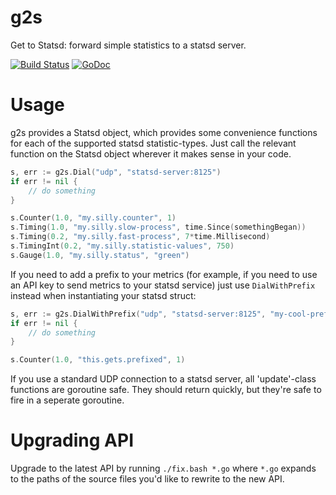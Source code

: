 # g2s

Get to Statsd: forward simple statistics to a statsd server.

[![Build Status][1]][2] [![GoDoc][3]][4]

[1]: https://secure.travis-ci.org/peterbourgon/g2s.png
[2]: http://www.travis-ci.org/peterbourgon/g2s
[3]: https://godoc.org/github.com/peterbourgon/g2s?status.svg
[4]: https://godoc.org/github.com/peterbourgon/g2s

# Usage

g2s provides a Statsd object, which provides some convenience functions for
each of the supported statsd statistic-types. Just call the relevant function
on the Statsd object wherever it makes sense in your code.

```go
s, err := g2s.Dial("udp", "statsd-server:8125")
if err != nil {
	// do something
}

s.Counter(1.0, "my.silly.counter", 1)
s.Timing(1.0, "my.silly.slow-process", time.Since(somethingBegan))
s.Timing(0.2, "my.silly.fast-process", 7*time.Millisecond)
s.TimingInt(0.2, "my.silly.statistic-values", 750)
s.Gauge(1.0, "my.silly.status", "green")
```

If you need to add a prefix to your metrics (for example, if you need to use an 
API key to send metrics to your statsd service) just use `DialWithPrefix` instead
when instantiating your statsd struct:

```go
s, err := g2s.DialWithPrefix("udp", "statsd-server:8125", "my-cool-prefix")
if err != nil {
	// do something
}

s.Counter(1.0, "this.gets.prefixed", 1)
```

If you use a standard UDP connection to a statsd server, all 'update'-class
functions are goroutine safe. They should return quickly, but they're safe to
fire in a seperate goroutine.

# Upgrading API

Upgrade to the latest API by running `./fix.bash *.go` where `*.go` expands to
the paths of the source files you'd like to rewrite to the new API.
